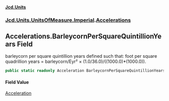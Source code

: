 #### [Jcd.Units](index 'index')
### [Jcd.Units.UnitsOfMeasure.Imperial](Jcd.Units.UnitsOfMeasure.Imperial 'Jcd.Units.UnitsOfMeasure.Imperial').[Accelerations](Accelerations 'Jcd.Units.UnitsOfMeasure.Imperial.Accelerations')

## Accelerations.BarleycornPerSquareQuintillionYears Field

barleycorn per square quintillion years defined such that: foot per square quadrillion years = barleycorn/Eyr² ×
(1.0/36.0)/((1000.0)*(1000.0)).

```csharp
public static readonly Acceleration BarleycornPerSquareQuintillionYears;
```

#### Field Value
[Acceleration](Acceleration 'Jcd.Units.UnitTypes.Acceleration')